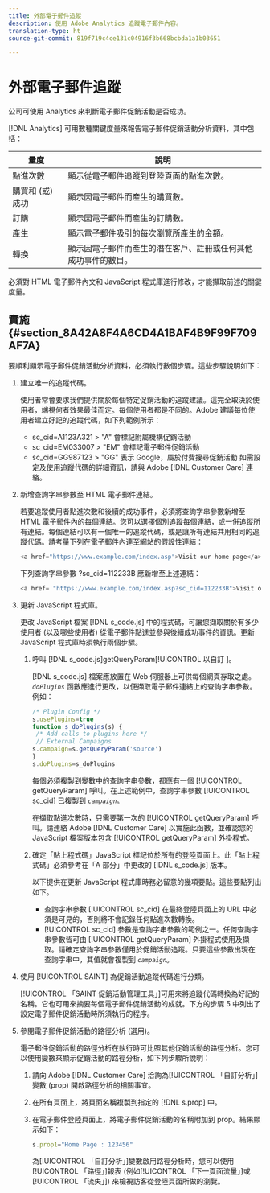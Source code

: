 ```yaml
---
title: 外部電子郵件追蹤
description: 使用 Adobe Analytics 追蹤電子郵件內容。
translation-type: ht
source-git-commit: 819f719c4ce131c04916f3b668bcbda1a1b03651

---
```



# 外部電子郵件追蹤

公司可使用 Analytics 來判斷電子郵件促銷活動是否成功。

[!DNL Analytics] 可用數種關鍵度量來報告電子郵件促銷活動分析資料，其中包括：

| 量度 | 說明 |
|---|---|
| 點進次數 | 顯示從電子郵件追蹤到登陸頁面的點進次數。 |
| 購買和 (或) 成功 | 顯示因電子郵件而產生的購買數。 |
| 訂購 | 顯示因電子郵件而產生的訂購數。 |
| 產生 | 顯示電子郵件吸引的每次瀏覽所產生的金額。 |
| 轉換 | 顯示因電子郵件而產生的潛在客戶、註冊或任何其他成功事件的數目。 |

必須對 HTML 電子郵件內文和 JavaScript 程式庫進行修改，才能擷取前述的關鍵度量。

## 實施 {#section_8A42A8F4A6CD4A1BAF4B9F99F709AF7A}

要順利顯示電子郵件促銷活動分析資料，必須執行數個步驟。這些步驟說明如下：

1. 建立唯一的追蹤代碼。

   使用者常會要求我們提供關於每個特定促銷活動的追蹤建議。這完全取決於使用者，端視何者效果最佳而定。每個使用者都是不同的。Adobe 建議每位使用者建立好記的追蹤代碼，如下列範例所示：

   * sc_cid=A1123A321 > &quot;A&quot; 會標記附屬機構促銷活動
   * sc_cid=EM033007 > &quot;EM&quot; 會標記電子郵件促銷活動
   * sc_cid=GG987123 > &quot;GG&quot; 表示 Google，屬於付費搜尋促銷活動
   如需設定及使用追蹤代碼的詳細資訊，請與 Adobe [!DNL Customer Care] 連絡。

1. 新增查詢字串參數至 HTML 電子郵件連結。

   若要追蹤使用者點進次數和後續的成功事件，必須將查詢字串參數新增至 HTML 電子郵件內的每個連結。您可以選擇個別追蹤每個連結，或一併追蹤所有連結。每個連結可以有一個唯一的追蹤代碼，或是讓所有連結共用相同的追蹤代碼。請考量下列在電子郵件內連至網站的假設性連結：

   ```js
   <a href="https://www.example.com/index.asp">Visit our home page</a>
   ```

   下列查詢字串參數 ?sc_cid=112233B 應新增至上述連結：

   ```js
   <a href= "https://www.example.com/index.asp?sc_cid=112233B">Visit our home page</a>
   ```

1. 更新 JavaScript 程式庫。

   更改 JavaScript 檔案 [!DNL s_code.js] 中的程式碼，可讓您擷取關於有多少使用者 (以及哪些使用者) 從電子郵件點進並參與後續成功事件的資訊。更新 JavaScript 程式庫時須執行兩個步驟。

   1. 呼叫 [!DNL s_code.js]getQueryParam[!UICONTROL  以自訂 ]。

      [!DNL s_code.js] 檔案應放置在 Web 伺服器上可供每個網頁存取之處。*`doPlugins`* 函數應進行更改，以便擷取電子郵件連結上的查詢字串參數。例如：

      ```js
      /* Plugin Config */ 
      s.usePlugins=true 
      function s_doPlugins(s) { 
       /* Add calls to plugins here */ 
       // External Campaigns 
      s.campaign=s.getQueryParam('source') 
      } 
      s.doPlugins=s_doPlugins 
      ```

      每個必須複製到變數中的查詢字串參數，都應有一個 [!UICONTROL getQueryParam] 呼叫。在上述範例中，查詢字串參數 [!UICONTROL sc_cid] 已複製到    *`campaign`*。

      在擷取點進次數時，只需要第一次的 [!UICONTROL getQueryParam] 呼叫。請連絡 Adobe [!DNL Customer Care] 以實施此函數，並確認您的 JavaScript 檔案版本包含 [!UICONTROL getQueryParam] 外掛程式。

   1. 確定「貼上程式碼」JavaScript 標記位於所有的登陸頁面上。此「貼上程式碼」必須參考在「A 部分」中更改的 [!DNL s_code.js] 版本。

      以下提供在更新 JavaScript 程式庫時務必留意的幾項要點。這些要點列出如下。

      * 查詢字串參數 [!UICONTROL sc_cid] 在最終登陸頁面上的 URL 中必須是可見的，否則將不會記錄任何點進次數轉換。
      * [!UICONTROL sc_cid] 參數是查詢字串參數的範例之一。任何查詢字串參數皆可由 [!UICONTROL getQueryParam] 外掛程式使用及擷取。請確定查詢字串參數僅用於促銷活動追蹤。只要這些參數出現在查詢字串中，其值就會複製到    *`campaign`*。

1. 使用 [!UICONTROL SAINT] 為促銷活動追蹤代碼進行分類。

   [!UICONTROL 「SAINT 促銷活動管理工具」]可用來將追蹤代碼轉換為好記的名稱。它也可用來摘要每個電子郵件促銷活動的成就。下方的步驟 5 中列出了設定電子郵件促銷活動時所須執行的程序。

1. 參閱電子郵件促銷活動的路徑分析 (選用)。

   電子郵件促銷活動的路徑分析在執行時可比照其他促銷活動的路徑分析。您可以使用變數來顯示促銷活動的路徑分析，如下列步驟所說明：

   1. 請向 Adobe [!DNL Customer Care] 洽詢為[!UICONTROL 「自訂分析」]變數 (prop) 開啟路徑分析的相關事宜。

   1. 在所有頁面上，將頁面名稱複製到指定的 [!DNL s.prop] 中。
   1. 在電子郵件登陸頁面上，將電子郵件促銷活動的名稱附加到 prop。結果顯示如下：

      ```js
      s.prop1="Home Page : 123456"
      ```

      為[!UICONTROL 「自訂分析」]變數啟用路徑分析時，您可以使用[!UICONTROL 「路徑」]報表 (例如[!UICONTROL 「下一頁面流量」]或[!UICONTROL 「流失」]) 來檢視訪客從登陸頁面所做的瀏覽。

